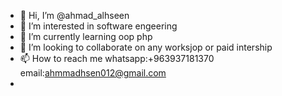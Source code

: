 - 👋 Hi, I’m @ahmad_alhseen
- 👀 I’m interested in software engeering
- 🌱 I’m currently learning oop php 
- 💞️ I’m looking to collaborate on any worksjop or paid intership
- 📫 How to reach me whatsapp:+963937181370 email:ahmmadhsen012@gmail.com
- 

<!---
ahmad918/ahmad918 is a ✨ special ✨ repository because its `README.md` (this file) appears on your GitHub profile.
You can click the Preview link to take a look at your changes.
--->
